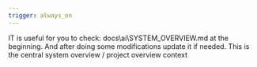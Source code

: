 ```yaml
---
trigger: always_on
---
```


IT is useful for you to check: docs\ai\SYSTEM_OVERVIEW.md at the beginning. And after doing some modifications update it if needed. This is the central system overview / project overview context